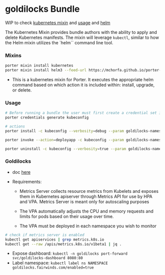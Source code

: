 # goldilocks  Bundle

WIP to check [kubernetes mixin](https://porter.sh/mixins/kubernetes/#examples) and [usage](https://porter.sh/design/kubernetes-mixin/#overview) and [helm](https://porter.sh/mixins/helm3/)

The Kubernetes Mixin provides bundle authors with the ability to apply and delete Kubernetes manifests. The mixin will leverage `kubectl`, similar to how the Helm mixin utilizes the `helm`` command line tool.

### Mixins

```bash
porter mixin install kubernetes
porter mixin install helm3 --feed-url https://mchorfa.github.io/porter-helm3/atom.xml
```
* This is a kubernetes mixin for Porter. It executes the appropriate helm command based on which action it is included within: install, upgrade, or delete.

### Usage
```bash
# Before running a bundle the user must first create a credential set i.e. kubeconfig 
porter credentials generate kubeconfig

# actions
porter install -c kubeconfig --verbosity=debug --param goldilocks-namespace=goldilocks

porter invoke --action=deployapp -c kubeconfig --param goldilocks-namespace=goldilocks

porter uninstall -c kubeconfig --verbosity=true --param goldilocks-namespace=goldilocks
```

### Goldilocks

* doc [here](https://goldilocks.docs.fairwinds.com/installation/#requirements)

* Requirements:
    - Metrics Server collects resource metrics from Kubelets and exposes them in Kubernetes apiserver through Metrics API for use by HPA and VPA. Metrics Server is meant only for autoscaling purposes

    - The VPA automatically adjusts the CPU and memory requests and limits for pods based on their usage over time.
    - The VPA must be deployed in each namespace you wish to monitor

```bash
# check if metrics server is enabled
kubectl get apiservices | grep metrics.k8s.io
kubectl get --raw /apis/metrics.k8s.io/v1beta1 | jq .
```

* Expose dashboard: `kubectl -n goldilocks port-forward svc/goldilocks-dashboard 8080:80`
* Label namespace: `kubectl label ns NAMESPACE goldilocks.fairwinds.com/enabled=true`